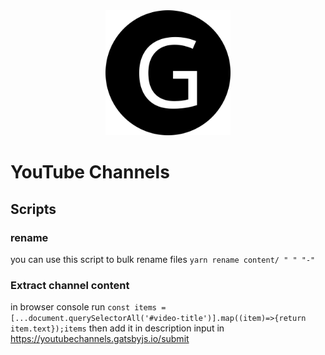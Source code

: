 <div align="center">
    <img src="static/logos/logo-1024.png" alt="Logo" width='200px' height='200px'/>
</div>

# YouTube Channels


## Scripts
### rename
you can use this script to bulk rename files
`yarn rename content/ " " "-"`


### Extract channel content
in browser console run `const items = [...document.querySelectorAll('#video-title')].map((item)=>{return item.text});items` then add it in description input in https://youtubechannels.gatsbyjs.io/submit